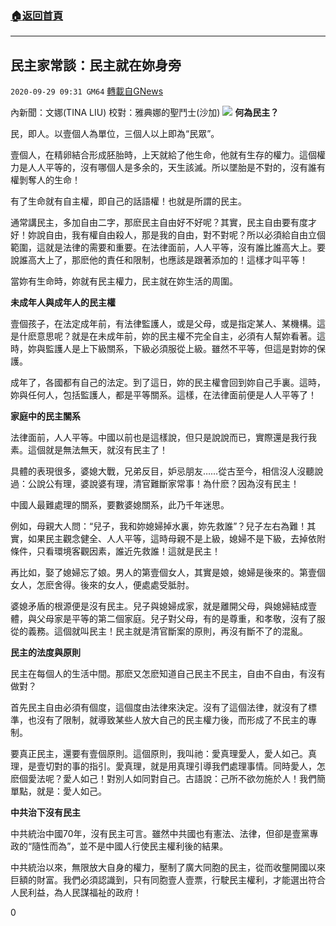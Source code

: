 ###  [:house:返回首頁](https://github.com/ourhimalayas/txt)
---

## 民主家常談：民主就在妳身旁
`2020-09-29 09:31 GM64` [轉載自GNews](https://gnews.org/zh-hant/390738/)

內新聞：文娜(TINA LIU) 校對：雅典娜的聖鬥士(沙加)
![]()![](https://s3.amazonaws.com/gnews-media-offload/wp-content/uploads/2020/09/29092433/img_6130.jpg)
**何為民主？**

民，即人。以壹個人為單位，三個人以上即為“民眾”。

壹個人，在精卵結合形成胚胎時，上天就給了他生命，他就有生存的權力。這個權力是人人平等的，沒有哪個人是多余的，天生該滅。所以墜胎是不對的，沒有誰有權剝奪人的生命！

有了生命就有自主權，即自己的話語權！也就是所謂的民主。

通常講民主，多加自由二字，那麽民主自由好不好呢？其實，民主自由要有度才好！妳說自由，我有權自由殺人，那是我的自由，對不對呢？所以必須給自由立個範圍，這就是法律的需要和重要。在法律面前，人人平等，沒有誰比誰高大上。要說誰高大上了，那麽他的責任和限制，也應該是跟著添加的！這樣才叫平等！

當妳有生命時，妳就有民主權力，民主就在妳生活的周圍。

**未成年人與成年人的民主權**

壹個孩子，在法定成年前，有法律監護人，或是父母，或是指定某人、某機構。這是什麽意思呢？就是在未成年前，妳的民主權不完全自主，必須有人幫妳看著。這時，妳與監護人是上下級關系，下級必須服從上級。雖然不平等，但這是對妳的保護。

成年了，各國都有自己的法定。到了這日，妳的民主權會回到妳自己手裏。這時，妳與任何人，包括監護人，都是平等關系。這樣，在法律面前便是人人平等了！

**家庭中的民主關系**

法律面前，人人平等。中國以前也是這樣說，但只是說說而已，實際還是我行我素。這個就是無法無天，就沒有民主了！

具體的表現很多，婆媳大戰，兄弟反目，妒忌朋友……從古至今，相信沒人沒聽說過：公說公有理，婆說婆有理，清官難斷家常事！為什麽？因為沒有民主！

中國人最難處理的關系，要數婆媳關系，此乃千年迷思。

例如，母親大人問：“兒子，我和妳媳婦掉水裏，妳先救誰”？兒子左右為難！其實，如果民主觀念健全、人人平等，這時母親不是上級，媳婦不是下級，去掉依附條件，只看環境客觀因素，誰近先救誰！這就是民主！

再比如，娶了媳婦忘了娘。男人的第壹個女人，其實是娘，媳婦是後來的。第壹個女人，怎麽舍得。後來的女人，便處處受胝肘。

婆媳矛盾的根源便是沒有民主。兒子與媳婦成家，就是離開父母，與媳婦結成壹體，與父母家是平等的第二個家庭。兒子對父母，有的是尊重，和孝敬，沒有了服從的義務。這個就叫民主！民主就是清官斷案的原則，再沒有斷不了的混亂。

**民主的法度與原則**

民主在每個人的生活中間。那麽又怎麽知道自己民主不民主，自由不自由，有沒有做對？

首先民主自由必須有個度，這個度由法律來決定。沒有了這個法律，就沒有了標準，也沒有了限制，就導致某些人放大自己的民主權力後，而形成了不民主的專制。

要真正民主，還要有壹個原則。這個原則，我叫祂：愛真理愛人，愛人如己。真理，是壹切對的事的指引。愛真理，就是用真理引導我們處理事情。同時愛人，怎麽個愛法呢？愛人如己！對別人如同對自己。古語說：己所不欲勿施於人！我們簡單點，就是：愛人如己。

**中共治下沒有民主**

中共統治中國70年，沒有民主可言。雖然中共國也有憲法、法律，但卻是壹黨專政的“隨性而為”，並不是中國人行使民主權利後的結果。

中共統治以來，無限放大自身的權力，壓制了廣大同胞的民主，從而收壟開國以來巨額的財富。我們必須認識到，只有同胞壹人壹票，行駛民主權利，才能選出符合人民利益，為人民謀福祉的政府！

0
